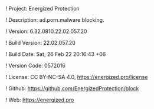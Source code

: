 ! Project: Energized Protection

! Description: ad.porn.malware blocking.

! Version: 6.32.0810.22.02.057.20

! Build Version: 22.02.057.20

! Build Date: Sat, 26 Feb 22 20:16:43 +06

! Version Code: 0572016

! License: CC BY-NC-SA 4.0, https://energized.pro/license

! Github: https://github.com/EnergizedProtection/block

! Web: https://energized.pro

